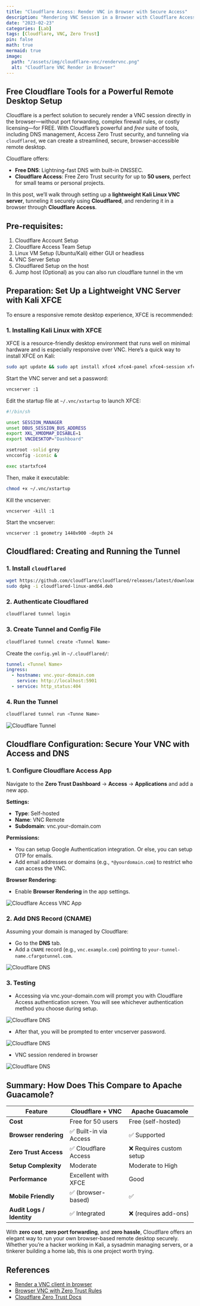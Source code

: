 ```yaml
---
title: "Cloudflare Access: Render VNC in Browser with Secure Access"
description: "Rendering VNC Session in a Browser with Cloudflare Access Zero Trust Rules."
date: "2023-02-23"
categories: [Lab]
tags: [Cloudflare, VNC, Zero Trust]
pin: false
math: true
mermaid: true
image:
  path: "/assets/img/cloudflare-vnc/rendervnc.png"
  alt: "Cloudflare VNC Render in Browser"
---
```


## Free Cloudflare Tools for a Powerful Remote Desktop Setup

Cloudflare is a perfect solution to securely render a VNC session directly in the browser—without port forwarding, complex firewall rules, or costly licensing—for FREE. With Cloudflare’s powerful and *free* suite of tools, including DNS management, Access Zero Trust security, and tunneling via `cloudflared`, we can create a streamlined, secure, browser-accessible remote desktop. 

Cloudflare offers:

- **Free DNS**: Lightning-fast DNS with built-in DNSSEC.
- **Cloudflare Access**: Free Zero Trust security for up to **50 users**, perfect for small teams or personal projects.

In this post, we’ll walk through setting up a **lightweight Kali Linux VNC server**, tunneling it securely using **Cloudflared**, and rendering it in a browser through **Cloudflare Access**.



## Pre-requisites:

1. Cloudflare Account Setup
2. Cloudflare Access Team Setup
3. Linux VM Setup (Ubuntu/Kali) either GUI or headless
4. VNC Server Setup
5. Cloudflared Setup on the host
6. Jump host (Optional) as you can also run cloudflare tunnel in the vm



## Preparation: Set Up a Lightweight VNC Server with Kali XFCE

To ensure a responsive remote desktop experience, XFCE is recommended:

### 1. Installing Kali Linux with XFCE

XFCE is a resource-friendly desktop environment that runs well on minimal hardware and is especially responsive over VNC. Here’s a quick way to install XFCE on Kali:

```bash
sudo apt update && sudo apt install xfce4 xfce4-panel xfce4-session xfce4-settings xfconf thunar tightvncserver -y
```

Start the VNC server and set a password:

```bash
vncserver :1
```

Edit the startup file at `~/.vnc/xstartup` to launch XFCE:

```bash
#!/bin/sh

unset SESSION_MANAGER
unset DBUS_SESSION_BUS_ADDRESS
export XKL_XMODMAP_DISABLE=1
export VNCDESKTOP="Dashboard"

xsetroot -solid grey
vncconfig -iconic &

exec startxfce4
```

Then, make it executable:

```bash
chmod +x ~/.vnc/xstartup
```

Kill the vncserver:

```
vncserver -kill :1
```

Start the vncserver:

```
vncserver :1 geometry 1440x900 -depth 24
```



## Cloudflared: Creating and Running the Tunnel

### 1. Install `cloudflared`

```bash
wget https://github.com/cloudflare/cloudflared/releases/latest/download/cloudflared-linux-amd64.deb
sudo dpkg -i cloudflared-linux-amd64.deb
```

### 2. Authenticate Cloudflared

```bash
cloudflared tunnel login
```

### 3. Create Tunnel and Config File

```bash
cloudflared tunnel create <Tunnel Name>
```

Create the `config.yml` in `~/.cloudflared/`:

```yaml
tunnel: <Tunnel Name>
ingress:
  - hostname: vnc.your-domain.com
    service: http://localhost:5901
  - service: http_status:404
```

### 4. Run the Tunnel

```bash
cloudflared tunnel run <Tunne Name>
```

![Cloudflare Tunnel](/assets/img/cloudflare-vnc/tunnel.png)



## Cloudflare Configuration: Secure Your VNC with Access and DNS

### 1. Configure Cloudflare Access App

Navigate to the **Zero Trust Dashboard** → **Access** → **Applications** and add a new app.

**Settings:**

- **Type**: Self-hosted
- **Name**: VNC Remote
- **Subdomain**: vnc.your-domain.com

**Permissions:**

- You can setup Google Authentication integration. Or else, you can setup OTP for emails.
- Add email addresses or domains (e.g., `*@yourdomain.com`) to restrict who can access the VNC.

**Browser Rendering:**

- Enable **Browser Rendering** in the app settings.

![Cloudflare Access VNC App](/assets/img/cloudflare-vnc/vncaccessapp.png)

### 2. Add DNS Record (CNAME)

Assuming your domain is managed by Cloudflare:

- Go to the **DNS** tab.
- Add a `CNAME` record (e.g., `vnc.example.com`) pointing to `your-tunnel-name.cfargotunnel.com`.

![Cloudflare DNS](/assets/img/cloudflare-vnc/dnscname.png)

### 3. Testing

- Accessing via vnc.your-domain.com will prompt you with Cloudflare Access authentication screen. You will see whichever authentication method you choose during setup. 

![Cloudflare DNS](/assets/img/cloudflare-vnc/cloudflareauth.png)

- After that, you will be prompted to enter vncserver password.

![Cloudflare DNS](/assets/img/cloudflare-vnc/vncauth.png)

- VNC session rendered in browser

![Cloudflare DNS](/assets/img/cloudflare-vnc/vncinbrowser.png)



## Summary: How Does This Compare to Apache Guacamole?

| Feature                   | Cloudflare + VNC      | Apache Guacamole        |
| ------------------------- | --------------------- | ----------------------- |
| **Cost**                  | Free for 50 users     | Free (self-hosted)      |
| **Browser rendering**     | ✅ Built-in via Access | ✅ Supported             |
| **Zero Trust Access**     | ✅ Cloudflare Access   | ❌ Requires custom setup |
| **Setup Complexity**      | Moderate              | Moderate to High        |
| **Performance**           | Excellent with XFCE   | Good                    |
| **Mobile Friendly**       | ✅ (browser-based)     | ✅                       |
| **Audit Logs / Identity** | ✅ Integrated          | ❌ (requires add-ons)    |



With **zero cost**, **zero port forwarding**, and **zero hassle**, Cloudflare offers an elegant way to run your own browser-based remote desktop securely. Whether you’re a hacker working in Kali, a sysadmin managing servers, or a tinkerer building a home lab, this is one project worth trying.

## References

- [Render a VNC client in browser](https://developers.cloudflare.com/cloudflare-one/tutorials/vnc-client-in-browser/) 
- [Browser VNC with Zero Trust Rules](https://blog.cloudflare.com/browser-vnc-with-zero-trust-rules/)
- [Cloudflare Zero Trust Docs](https://developers.cloudflare.com/cloudflare-one/)